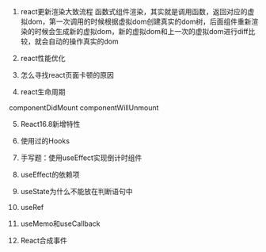 1. react更新渲染大致流程
函数式组件渲染，其实就是调用函数，返回对应的虚拟dom，第一次调用的时候根据虚拟dom创建真实的dom树，后面组件重新渲染的时候会生成新的虚拟dom，新的虚拟dom和上一次的虚拟dom进行diff比较，就会自动的操作真实的dom
2.  react性能优化

3. 怎么寻找react页面卡顿的原因

4. react生命周期

componentDidMount
componentWillUnmount

5. React16.8新增特性

6. 使用过的Hooks


7. 手写题：使用useEffect实现倒计时组件

8. useEffect的依赖项

9. useState为什么不能放在判断语句中

10. useRef

11. useMemo和useCallback


12. React合成事件
